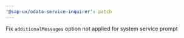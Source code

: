 ```yaml
---
'@sap-ux/odata-service-inquirer': patch
---
```


Fix `additionalMessages` option not applied for system service prompt
